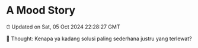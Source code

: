 # A Mood Story

⏰ Updated on Sat, 05 Oct 2024 22:28:27 GMT

💭 Thought: Kenapa ya kadang solusi paling sederhana justru yang terlewat?

